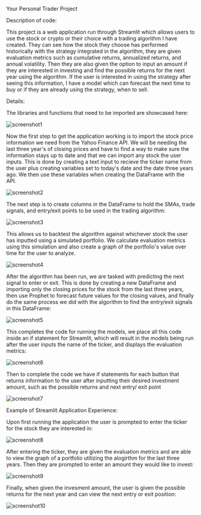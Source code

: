 Your Personal Trader Project

Description of code:

This project is a web application run through Streamlit which allows users to use the stock or crypto or their choice with a trading algorithm I have created. They can see how the stock they choose has performed historically with the strategy integrated in the algorithm, they are given evaluation metrics such as cumulative returns, annualized returns, and annual volatility. Then they are also given the option to input an amount if they are interested in investing and find the possible returns for the next year using the algorithm.  If the user is interested in using the strategy after seeing this information, I have a model which can forecast the next time to buy or if they are already using the strategy, when to sell.

Details:

The libraries and functions that need to be imported are showcased here:

![screenshot1]()

Now the first step to get the application working is to import the stock price information we need from the Yahoo Finance API. We will be needing the last three year's of closing prices and have to find a way to make sure the information stays up to date and that we can import any stock the user inputs. This is done by creating a text input to recieve the ticker name from the user plus creating variables set to today's date and the date three years ago. We then use these variables when creating the DataFrame with the API. 

![screenshot2]()

The next step is to create columns in the DataFrame to hold the SMAs, trade signals, and entry/exit points to be used in the trading algorithm:

![screenshot3]()

This allows us to backtest the algorithm against whichever stock the user has inputted using a simulated portfolio. We calculate evaluation metrics using this simulation and also create a graph of the portfolio's value over time for the user to analyze.

![screenshot4]()

After the algorithm has been run, we are tasked with predicting the next signal to enter or exit. This is done by creating a new DataFrame and importing only the closing prices for the stock from the last three years, then use Prophet to forecast future values for the closing values, and finally do the same process we did with the algorithm to find the entry/exit signals in this DataFrame:

![screenshot5]()

This completes the code for running the models, we place all this code inside an if statement for Streamlit, which will result in the models being run after the user inputs the name of the ticker, and displays the evaluation metrics: 

![screenshot6]()

Then to complete the code we have if statements for each button that returns information to the user after inputting their desired investment amount, such as the possible returns and next entry/ exit point

![screenshot7]()

Example of Streamlit Application Experience:

Upon first running the application the user is prompted to enter the ticker for the stock they are interested in:

![screenshot8]()

After entering the ticker, they are given the evaluation metrics and are able to view the graph of a portfolio utilizing the alogirthm for the last three years. Then they are prompted to enter an amount they would like to invest:

![screenshot9]()

Finally, when given the invesment amount, the user is given the possible returns for the next year and can view the next entry or exit position:

![screenshot10]()

